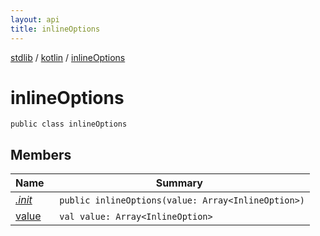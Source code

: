 ```yaml
---
layout: api
title: inlineOptions
---
```

[stdlib](../../index.html) / [kotlin](../index.html) / [inlineOptions](index.html)

# inlineOptions

```
public class inlineOptions
```
## Members
| Name | Summary |
|------|---------|
|[*.init*](_init_.html)|&nbsp;&nbsp;`public inlineOptions(value: Array<InlineOption>)`<br>|
|[value](value.html)|&nbsp;&nbsp;`val value: Array<InlineOption>`<br>|
